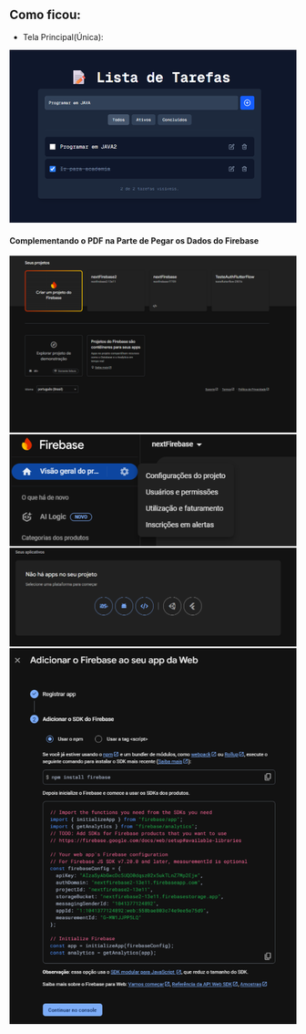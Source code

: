 ## Como ficou:

- Tela Principal(Única):

<img src="./public/preview/principal.png" />

#### Complementando o PDF na Parte de Pegar os Dados do Firebase

<img src="public/preview/dashFire.png" />
<img src="public/preview/ConfigFire.png" />
<img src="public/preview/ProjetosFire.png" />
<img src="public/preview/dadosFire.png" />